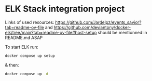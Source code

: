 # ELK Stack integration project

Links of used resources: <https://github.com/Jardelpz/events_savior?tab=readme-ov-file> and <https://github.com/deviantony/docker-elk/tree/main?tab=readme-ov-file#host-setup> should be mentionned in README.md ASAP

<!-- old version:
to setup ELK: Setup keys via:
docker exec -it <elastic_id> bash
cd bin
elasticsearch-create-enrollment-token --scope kibana
copy paste the token into the webui

docker exec -it <kibana_id> bash
cd bin
./kibana-verification-code
copy paste the verification code into the webui -->

To start ELK run:

```bash
docker compose up setup
```

& then:

```bash
docker compose up -d
```
